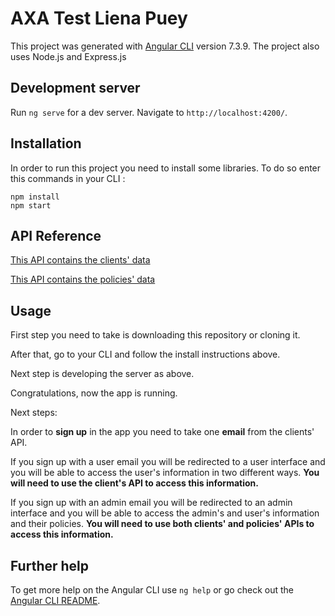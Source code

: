 # AXA Test Liena Puey

This project was generated with [Angular CLI](https://github.com/angular/angular-cli) version 7.3.9.
The project also uses Node.js and Express.js

## Development server

Run `ng serve` for a dev server. Navigate to `http://localhost:4200/`.

## Installation

In order to run this project you need to install some libraries. To do so enter this commands in your CLI :
```
npm install
npm start
```

## API Reference

[This API contains the clients' data](http://www.mocky.io/v2/5808862710000087232b75ac)

[This API contains the policies' data](http://www.mocky.io/v2/580891a4100000e8242b75c5)

## Usage

First step you need to take is downloading this repository or cloning it. 

After that, go to your CLI and follow the install instructions above.

Next step is developing the server as above.

Congratulations, now the app is running.


Next steps:

In order to **sign up** in the app you need to take one **email** from the clients' API. 

If you sign up with a user email you will be redirected to a user interface and you will be able to access the user's information in two different ways. **You will need to use the client's API to access this information.**

If you sign up with an admin email you will be redirected to an admin interface and you will be able to access the admin's and user's information and their policies. **You will need to use both clients' and policies' APIs to access this information.**

## Further help

To get more help on the Angular CLI use `ng help` or go check out the [Angular CLI README](https://github.com/angular/angular-cli/blob/master/README.md).
